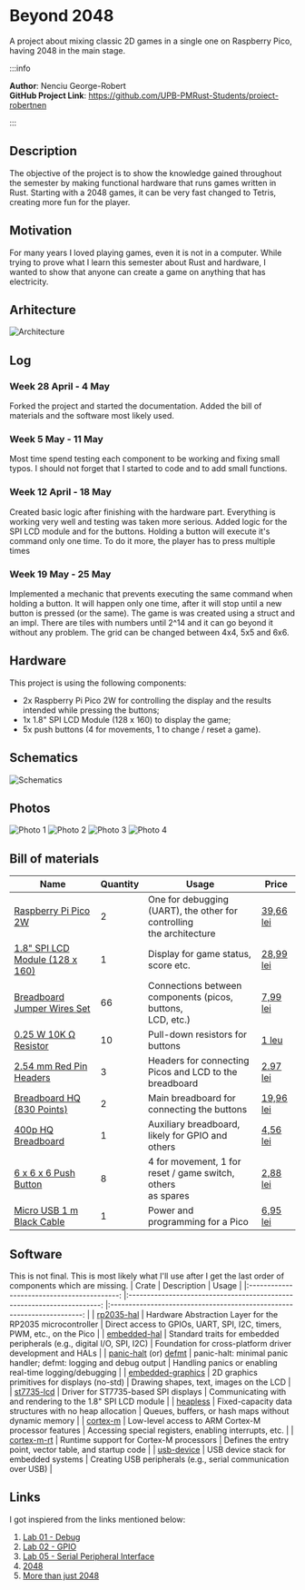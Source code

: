 # Beyond 2048
A project about mixing classic 2D games in a single one on Raspberry Pico, having 2048 in the main stage.

:::info

**Author**: Nenciu George-Robert \
**GitHub Project Link**: https://github.com/UPB-PMRust-Students/proiect-robertnen

:::
## Description
The objective of the project is to show the knowledge gained throughout the semester by making functional hardware that runs games written in Rust. Starting with a 2048 games, it can be very
fast changed to Tetris, creating more fun for the player.

## Motivation
For many years I loved playing games, even it is not in a computer. While trying to prove what I
learn this semester about Rust and hardware, I wanted to show that anyone can create a game on
anything that has electricity.

## Arhitecture
![Architecture](./architecture.svg)

## Log

### Week 28 April - 4 May
Forked the project and started the documentation. Added the bill of materials and the software most likely used.

### Week 5 May - 11 May
Most time spend testing each component to be working and fixing small typos. I should not forget that I started to code and to add small functions.

### Week 12 April - 18 May
Created basic logic after finishing with the hardware part. Everything is working very well and testing was taken more serious. Added logic for the SPI LCD module and for the buttons. Holding a button will execute it's command only one time. To do it more, the player has to press multiple times

### Week 19 May - 25 May
Implemented a mechanic that prevents executing the same command when holding a button. It will happen only one time, after it will stop until a new button is pressed (or the same). The game is was created using
a struct and an impl. There are tiles with numbers until 2^14 and it can go beyond it without any problem. The grid can be changed between 4x4, 5x5 and 6x6.

## Hardware

This project is using the following components:
- 2x Raspberry Pi Pico 2W for controlling the display and the results intended while pressing the buttons;
- 1x 1.8" SPI LCD Module (128 x 160) to display the game;
- 5x push buttons (4 for movements, 1 to change / reset a game).

## Schematics
![Schematics](./beyond_2048.svg)

## Photos
![Photo 1](./1.webp)
![Photo 2](./2.webp)
![Photo 3](./3.webp)
![Photo 4](./4.webp)


## Bill of materials
| Name                            	| Quantity 	| Usage                                                                   	| Price     	|
|---------------------------------	|----------	|-------------------------------------------------------------------------	|-----------	|
| [Raspberry Pi Pico 2W](https://datasheets.raspberrypi.com/picow/pico-2-w-datasheet.pdf)          	| 2        	| One for debugging (UART), the other for controlling<br />the architecture 	| [39,66 lei](https://www.optimusdigital.ro/ro/placi-raspberry-pi/13327-raspberry-pi-pico-2-w.html?search_query=Raspberry+Pi+Pico+2W&results=26) 	|
| [1.8" SPI LCD Module (128 x 160)](https://www.openhacks.com/uploadsproductos/tutorial_display_tft.pdf) 	| 1        	| Display for game status, score etc.                                     	| [28,99 lei](https://www.optimusdigital.ro/en/lcds/1311-modul-lcd-spi-de-18-128x160.html) 	|
| [Breadboard Jumper Wires Set](https://www.optimusdigital.ro/en/wires-with-connectors/12-breadboard-jumper-wire-set.html)     	| 66       	| Connections between components (picos, buttons, <br />LCD, etc.)          	| [7,99 lei](https://www.optimusdigital.ro/en/wires-with-connectors/12-breadboard-jumper-wire-set.html)  	|
| [0.25 W 10K Ω Resistor](https://www.optimusdigital.ro/en/resistors/1088-025w-10k-resistor.html?srsltid=AfmBOooY9X9nv76tKLTFI8nP2GXllgvsesQF6wgHzpZGptqivIrFWPnP)           	| 10       	| Pull-down resistors for buttons                                         	| [1 leu](https://www.optimusdigital.ro/en/resistors/1088-025w-10k-resistor.html?search_query=0.25+W+10K+Ω+Resistor&results=5)     	|
| [2.54 mm Red Pin Headers](https://www.pololu.com/product/2665)         	| 3        	| Headers for connecting Picos and LCD to the<br />breadboard               	| [2.97 lei](https://www.optimusdigital.ro/ro/componente-electronice-headere-de-pini/464-header-de-pini-rosu-254-mm-40p.html?search_query=2.54+mm&results=301)  	|
| [Breadboard HQ (830 Points)](https://www.pololu.com/product/352)      	| 2        	| Main breadboard for connecting the buttons                              	| [19,96 lei](https://www.optimusdigital.ro/ro/prototipare-breadboard-uri/8-breadboard-830-points.html) 	|
| [400p HQ Breadboard](https://www.pololu.com/product/4000)              	| 1        	| Auxiliary breadboard, likely for GPIO and others                        	| [4,56 lei](https://www.optimusdigital.ro/en/breadboards/44-400p-hq-breadboard.html)  	|
| [6 x 6 x 6 Push Button](https://www.optimusdigital.ro/en/buttons-and-switches/1119-6x6x6-push-button.html?search_query=Push+Button+&results=85)           	| 8        	| 4 for movement, 1 for reset / game switch, others<br />as spares          	| [2,88 lei](https://www.optimusdigital.ro/en/buttons-and-switches/1119-6x6x6-push-button.html?search_query=Push+Button+&results=85)  	|
| [Micro USB 1 m Black Cable](https://www.optimusdigital.ro/en/usb-cables/497-micro-usb-1-m-black-cable.html?search_query=Micro+USB+1+m+Black+Cable&results=38)       	| 1        	| Power and programming for a Pico                                        	| [6,95 lei](https://www.optimusdigital.ro/en/usb-cables/497-micro-usb-1-m-black-cable.html?search_query=Micro+USB+1+m+Black+Cable&results=38)  	|

## Software
This is not final. This is most likely what I'll use after I get the last order of components which are missing.
|                    Crate                   	|                               Description                              	|                                  Usage                                 	|
|:------------------------------------------:	|:----------------------------------------------------------------------:	|:----------------------------------------------------------------------:	|
| [rp2035-hal](https://crates.io/crates/rp2035-hal)                                 	| Hardware Abstraction Layer for the RP2035 microcontroller              	| Direct access to GPIOs, UART, SPI, I2C, timers, PWM, etc., on the Pico 	|
| [embedded-hal](https://crates.io/crates/embedded-hal)                               	| Standard traits for embedded peripherals (e.g., digital I/O, SPI, I2C) 	| Foundation for cross-platform driver development and HALs              	|
| [panic-halt](https://crates.io/crates/panic-halt) (or) [defmt](https://crates.io/crates/defmt)                      	| panic-halt: minimal panic handler; defmt: logging and debug output     	| Handling panics or enabling real-time logging/debugging                	|
| [embedded-graphics](https://crates.io/crates/embedded-graphics)                          	| 2D graphics primitives for displays (no-std)                           	| Drawing shapes, text, images on the LCD                                	|
| [st7735-lcd](https://crates.io/crates/st7735-lcd) 	| Driver for ST7735-based SPI displays                                   	| Communicating with and rendering to the 1.8" SPI LCD module            	|
| [heapless](https://crates.io/crates/heapless)                                   	| Fixed-capacity data structures with no heap allocation                 	| Queues, buffers, or hash maps without dynamic memory                   	|
| [cortex-m](https://crates.io/crates/cortex-m)                                  	| Low-level access to ARM Cortex-M processor features                    	| Accessing special registers, enabling interrupts, etc.                 	|
| [cortex-m-rt](https://crates.io/crates/cortex-m-rt)                                	| Runtime support for Cortex-M processors                                	| Defines the entry point, vector table, and startup code                	|
| [usb-device](https://crates.io/crates/usb-device)                                 	| USB device stack for embedded systems                                  	| Creating USB peripherals (e.g., serial communication over USB)         	|

## Links
I got inspiered from the links mentioned below:
1. [Lab 01 - Debug](https://pmrust.pages.upb.ro/docs/acs_cc/lab/01)
2. [Lab 02 - GPIO](https://pmrust.pages.upb.ro/docs/acs_cc/lab/02)
3. [Lab 05 - Serial Peripheral Interface](https://pmrust.pages.upb.ro/docs/acs_cc/lab/05)
4. [2048](https://play2048.co/)
5. [More than just 2048](http://rayxiao92.github.io/)
